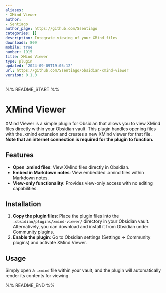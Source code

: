 ```yaml
---
aliases:
- XMind Viewer
author:
- Sentiago
author_page: https://github.com/Ssentiago
categories: []
description: Integrate viewing of your XMind files
downloads: 809
mobile: true
number: 1915
title: XMind Viewer
type: plugin
updated: '2024-09-09T19:05:12'
url: https://github.com/Ssentiago/obsidian-xmind-viewer
version: 0.1.0
---
```


%% README_START %%

# XMind Viewer

XMind Viewer is a simple plugin for Obsidian that allows you to view XMind files directly 
within your Obsidian vault. This plugin handles opening files with the .xmind extension and 
creates a new XMind viewer for that file.
**Note that an internet connection is required for the plugin to function.**

## Features

- **Open .xmind files**: View XMind files directly in Obsidian.
- **Embed in Markdown notes**: View embedded .xmind files within Markdown notes.
- **View-only functionality**: Provides view-only access with no editing capabilities.

## Installation

1. **Copy the plugin files**: Place the plugin files into the `.obsidian/plugins/xmind-viewer/` 
   directory in your Obsidian vault. Alternatively, you can download and install it from Obsidian under Community plugins.
2. **Enable the plugin**: Go to Obsidian settings (Settings → Community plugins) and activate XMind Viewer.

## Usage

Simply open a `.xmind` file within your vault, and the plugin will automatically render its contents for viewing.


%% README_END %%